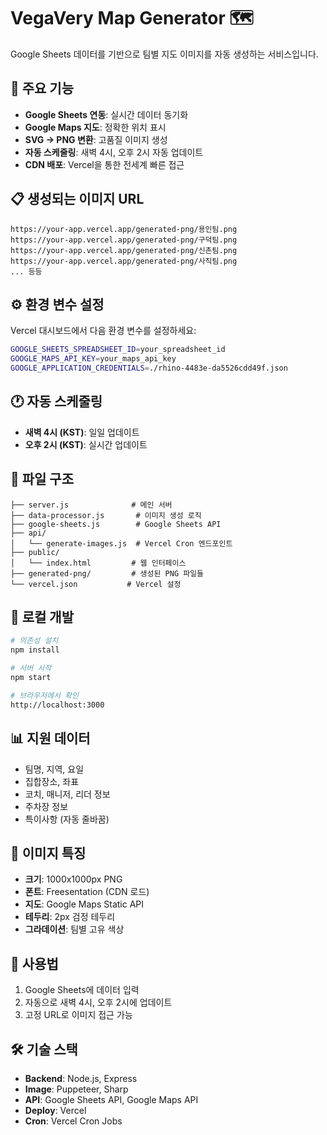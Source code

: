 # VegaVery Map Generator 🗺️

Google Sheets 데이터를 기반으로 팀별 지도 이미지를 자동 생성하는 서비스입니다.

## 🚀 주요 기능

- **Google Sheets 연동**: 실시간 데이터 동기화
- **Google Maps 지도**: 정확한 위치 표시
- **SVG → PNG 변환**: 고품질 이미지 생성
- **자동 스케줄링**: 새벽 4시, 오후 2시 자동 업데이트
- **CDN 배포**: Vercel을 통한 전세계 빠른 접근

## 📋 생성되는 이미지 URL

```
https://your-app.vercel.app/generated-png/용인팀.png
https://your-app.vercel.app/generated-png/구덕팀.png
https://your-app.vercel.app/generated-png/신촌팀.png
https://your-app.vercel.app/generated-png/사직팀.png
... 등등
```

## ⚙️ 환경 변수 설정

Vercel 대시보드에서 다음 환경 변수를 설정하세요:

```bash
GOOGLE_SHEETS_SPREADSHEET_ID=your_spreadsheet_id
GOOGLE_MAPS_API_KEY=your_maps_api_key
GOOGLE_APPLICATION_CREDENTIALS=./rhino-4483e-da5526cdd49f.json
```

## 🕐 자동 스케줄링

- **새벽 4시 (KST)**: 일일 업데이트
- **오후 2시 (KST)**: 실시간 업데이트

## 📁 파일 구조

```
├── server.js              # 메인 서버
├── data-processor.js       # 이미지 생성 로직
├── google-sheets.js        # Google Sheets API
├── api/
│   └── generate-images.js  # Vercel Cron 엔드포인트
├── public/
│   └── index.html         # 웹 인터페이스
├── generated-png/         # 생성된 PNG 파일들
└── vercel.json           # Vercel 설정
```

## 🔧 로컬 개발

```bash
# 의존성 설치
npm install

# 서버 시작
npm start

# 브라우저에서 확인
http://localhost:3000
```

## 📊 지원 데이터

- 팀명, 지역, 요일
- 집합장소, 좌표
- 코치, 매니저, 리더 정보
- 주차장 정보
- 특이사항 (자동 줄바꿈)

## 🎨 이미지 특징

- **크기**: 1000x1000px PNG
- **폰트**: Freesentation (CDN 로드)
- **지도**: Google Maps Static API
- **테두리**: 2px 검정 테두리
- **그라데이션**: 팀별 고유 색상

## 📱 사용법

1. Google Sheets에 데이터 입력
2. 자동으로 새벽 4시, 오후 2시에 업데이트
3. 고정 URL로 이미지 접근 가능

## 🛠️ 기술 스택

- **Backend**: Node.js, Express
- **Image**: Puppeteer, Sharp
- **API**: Google Sheets API, Google Maps API
- **Deploy**: Vercel
- **Cron**: Vercel Cron Jobs